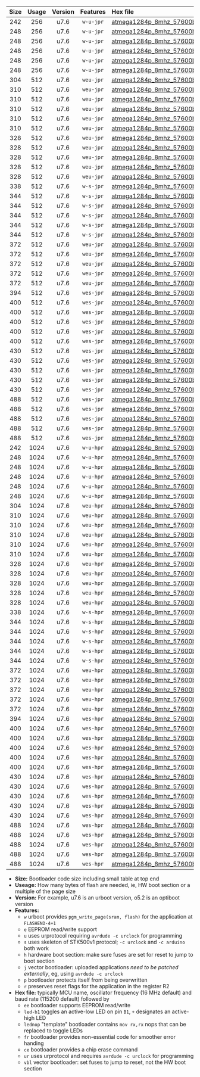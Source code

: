 |Size|Usage|Version|Features|Hex file|
|:-:|:-:|:-:|:-:|:--|
|242|256|u7.6|`w-u-jpr`|[atmega1284p_8mhz_57600bps_ur_vbl.hex](https://raw.githubusercontent.com/stefanrueger/urboot/main//atmega1284p_8mhz_57600bps_ur_vbl.hex)|
|248|256|u7.6|`w-u-jpr`|[atmega1284p_8mhz_57600bps_led+b5_ur_vbl.hex](https://raw.githubusercontent.com/stefanrueger/urboot/main//atmega1284p_8mhz_57600bps_led+b5_ur_vbl.hex)|
|248|256|u7.6|`w-u-jpr`|[atmega1284p_8mhz_57600bps_led+b7_ur_vbl.hex](https://raw.githubusercontent.com/stefanrueger/urboot/main//atmega1284p_8mhz_57600bps_led+b7_ur_vbl.hex)|
|248|256|u7.6|`w-u-jpr`|[atmega1284p_8mhz_57600bps_led+c7_ur_vbl.hex](https://raw.githubusercontent.com/stefanrueger/urboot/main//atmega1284p_8mhz_57600bps_led+c7_ur_vbl.hex)|
|248|256|u7.6|`w-u-jpr`|[atmega1284p_8mhz_57600bps_led+d7_ur_vbl.hex](https://raw.githubusercontent.com/stefanrueger/urboot/main//atmega1284p_8mhz_57600bps_led+d7_ur_vbl.hex)|
|248|256|u7.6|`w-u-jpr`|[atmega1284p_8mhz_57600bps_lednop_ur_vbl.hex](https://raw.githubusercontent.com/stefanrueger/urboot/main//atmega1284p_8mhz_57600bps_lednop_ur_vbl.hex)|
|304|512|u7.6|`weu-jpr`|[atmega1284p_8mhz_57600bps_ee_ur_vbl.hex](https://raw.githubusercontent.com/stefanrueger/urboot/main//atmega1284p_8mhz_57600bps_ee_ur_vbl.hex)|
|310|512|u7.6|`weu-jpr`|[atmega1284p_8mhz_57600bps_ee_led+b5_ur_vbl.hex](https://raw.githubusercontent.com/stefanrueger/urboot/main//atmega1284p_8mhz_57600bps_ee_led+b5_ur_vbl.hex)|
|310|512|u7.6|`weu-jpr`|[atmega1284p_8mhz_57600bps_ee_led+b7_ur_vbl.hex](https://raw.githubusercontent.com/stefanrueger/urboot/main//atmega1284p_8mhz_57600bps_ee_led+b7_ur_vbl.hex)|
|310|512|u7.6|`weu-jpr`|[atmega1284p_8mhz_57600bps_ee_led+c7_ur_vbl.hex](https://raw.githubusercontent.com/stefanrueger/urboot/main//atmega1284p_8mhz_57600bps_ee_led+c7_ur_vbl.hex)|
|310|512|u7.6|`weu-jpr`|[atmega1284p_8mhz_57600bps_ee_led+d7_ur_vbl.hex](https://raw.githubusercontent.com/stefanrueger/urboot/main//atmega1284p_8mhz_57600bps_ee_led+d7_ur_vbl.hex)|
|310|512|u7.6|`weu-jpr`|[atmega1284p_8mhz_57600bps_ee_lednop_ur_vbl.hex](https://raw.githubusercontent.com/stefanrueger/urboot/main//atmega1284p_8mhz_57600bps_ee_lednop_ur_vbl.hex)|
|328|512|u7.6|`weu-jpr`|[atmega1284p_8mhz_57600bps_ee_led+b5_fr_ur_vbl.hex](https://raw.githubusercontent.com/stefanrueger/urboot/main//atmega1284p_8mhz_57600bps_ee_led+b5_fr_ur_vbl.hex)|
|328|512|u7.6|`weu-jpr`|[atmega1284p_8mhz_57600bps_ee_led+b7_fr_ur_vbl.hex](https://raw.githubusercontent.com/stefanrueger/urboot/main//atmega1284p_8mhz_57600bps_ee_led+b7_fr_ur_vbl.hex)|
|328|512|u7.6|`weu-jpr`|[atmega1284p_8mhz_57600bps_ee_led+c7_fr_ur_vbl.hex](https://raw.githubusercontent.com/stefanrueger/urboot/main//atmega1284p_8mhz_57600bps_ee_led+c7_fr_ur_vbl.hex)|
|328|512|u7.6|`weu-jpr`|[atmega1284p_8mhz_57600bps_ee_led+d7_fr_ur_vbl.hex](https://raw.githubusercontent.com/stefanrueger/urboot/main//atmega1284p_8mhz_57600bps_ee_led+d7_fr_ur_vbl.hex)|
|328|512|u7.6|`weu-jpr`|[atmega1284p_8mhz_57600bps_ee_lednop_fr_ur_vbl.hex](https://raw.githubusercontent.com/stefanrueger/urboot/main//atmega1284p_8mhz_57600bps_ee_lednop_fr_ur_vbl.hex)|
|338|512|u7.6|`w-s-jpr`|[atmega1284p_8mhz_57600bps_vbl.hex](https://raw.githubusercontent.com/stefanrueger/urboot/main//atmega1284p_8mhz_57600bps_vbl.hex)|
|344|512|u7.6|`w-s-jpr`|[atmega1284p_8mhz_57600bps_led+b5_vbl.hex](https://raw.githubusercontent.com/stefanrueger/urboot/main//atmega1284p_8mhz_57600bps_led+b5_vbl.hex)|
|344|512|u7.6|`w-s-jpr`|[atmega1284p_8mhz_57600bps_led+b7_vbl.hex](https://raw.githubusercontent.com/stefanrueger/urboot/main//atmega1284p_8mhz_57600bps_led+b7_vbl.hex)|
|344|512|u7.6|`w-s-jpr`|[atmega1284p_8mhz_57600bps_led+c7_vbl.hex](https://raw.githubusercontent.com/stefanrueger/urboot/main//atmega1284p_8mhz_57600bps_led+c7_vbl.hex)|
|344|512|u7.6|`w-s-jpr`|[atmega1284p_8mhz_57600bps_led+d7_vbl.hex](https://raw.githubusercontent.com/stefanrueger/urboot/main//atmega1284p_8mhz_57600bps_led+d7_vbl.hex)|
|344|512|u7.6|`w-s-jpr`|[atmega1284p_8mhz_57600bps_lednop_vbl.hex](https://raw.githubusercontent.com/stefanrueger/urboot/main//atmega1284p_8mhz_57600bps_lednop_vbl.hex)|
|372|512|u7.6|`weu-jpr`|[atmega1284p_8mhz_57600bps_ee_led+b5_fr_ce_ur_vbl.hex](https://raw.githubusercontent.com/stefanrueger/urboot/main//atmega1284p_8mhz_57600bps_ee_led+b5_fr_ce_ur_vbl.hex)|
|372|512|u7.6|`weu-jpr`|[atmega1284p_8mhz_57600bps_ee_led+b7_fr_ce_ur_vbl.hex](https://raw.githubusercontent.com/stefanrueger/urboot/main//atmega1284p_8mhz_57600bps_ee_led+b7_fr_ce_ur_vbl.hex)|
|372|512|u7.6|`weu-jpr`|[atmega1284p_8mhz_57600bps_ee_led+c7_fr_ce_ur_vbl.hex](https://raw.githubusercontent.com/stefanrueger/urboot/main//atmega1284p_8mhz_57600bps_ee_led+c7_fr_ce_ur_vbl.hex)|
|372|512|u7.6|`weu-jpr`|[atmega1284p_8mhz_57600bps_ee_led+d7_fr_ce_ur_vbl.hex](https://raw.githubusercontent.com/stefanrueger/urboot/main//atmega1284p_8mhz_57600bps_ee_led+d7_fr_ce_ur_vbl.hex)|
|372|512|u7.6|`weu-jpr`|[atmega1284p_8mhz_57600bps_ee_lednop_fr_ce_ur_vbl.hex](https://raw.githubusercontent.com/stefanrueger/urboot/main//atmega1284p_8mhz_57600bps_ee_lednop_fr_ce_ur_vbl.hex)|
|394|512|u7.6|`wes-jpr`|[atmega1284p_8mhz_57600bps_ee_vbl.hex](https://raw.githubusercontent.com/stefanrueger/urboot/main//atmega1284p_8mhz_57600bps_ee_vbl.hex)|
|400|512|u7.6|`wes-jpr`|[atmega1284p_8mhz_57600bps_ee_led+b5_vbl.hex](https://raw.githubusercontent.com/stefanrueger/urboot/main//atmega1284p_8mhz_57600bps_ee_led+b5_vbl.hex)|
|400|512|u7.6|`wes-jpr`|[atmega1284p_8mhz_57600bps_ee_led+b7_vbl.hex](https://raw.githubusercontent.com/stefanrueger/urboot/main//atmega1284p_8mhz_57600bps_ee_led+b7_vbl.hex)|
|400|512|u7.6|`wes-jpr`|[atmega1284p_8mhz_57600bps_ee_led+c7_vbl.hex](https://raw.githubusercontent.com/stefanrueger/urboot/main//atmega1284p_8mhz_57600bps_ee_led+c7_vbl.hex)|
|400|512|u7.6|`wes-jpr`|[atmega1284p_8mhz_57600bps_ee_led+d7_vbl.hex](https://raw.githubusercontent.com/stefanrueger/urboot/main//atmega1284p_8mhz_57600bps_ee_led+d7_vbl.hex)|
|400|512|u7.6|`wes-jpr`|[atmega1284p_8mhz_57600bps_ee_lednop_vbl.hex](https://raw.githubusercontent.com/stefanrueger/urboot/main//atmega1284p_8mhz_57600bps_ee_lednop_vbl.hex)|
|430|512|u7.6|`wes-jpr`|[atmega1284p_8mhz_57600bps_ee_led+b5_fr_vbl.hex](https://raw.githubusercontent.com/stefanrueger/urboot/main//atmega1284p_8mhz_57600bps_ee_led+b5_fr_vbl.hex)|
|430|512|u7.6|`wes-jpr`|[atmega1284p_8mhz_57600bps_ee_led+b7_fr_vbl.hex](https://raw.githubusercontent.com/stefanrueger/urboot/main//atmega1284p_8mhz_57600bps_ee_led+b7_fr_vbl.hex)|
|430|512|u7.6|`wes-jpr`|[atmega1284p_8mhz_57600bps_ee_led+c7_fr_vbl.hex](https://raw.githubusercontent.com/stefanrueger/urboot/main//atmega1284p_8mhz_57600bps_ee_led+c7_fr_vbl.hex)|
|430|512|u7.6|`wes-jpr`|[atmega1284p_8mhz_57600bps_ee_led+d7_fr_vbl.hex](https://raw.githubusercontent.com/stefanrueger/urboot/main//atmega1284p_8mhz_57600bps_ee_led+d7_fr_vbl.hex)|
|430|512|u7.6|`wes-jpr`|[atmega1284p_8mhz_57600bps_ee_lednop_fr_vbl.hex](https://raw.githubusercontent.com/stefanrueger/urboot/main//atmega1284p_8mhz_57600bps_ee_lednop_fr_vbl.hex)|
|488|512|u7.6|`wes-jpr`|[atmega1284p_8mhz_57600bps_ee_led+b5_fr_ce_vbl.hex](https://raw.githubusercontent.com/stefanrueger/urboot/main//atmega1284p_8mhz_57600bps_ee_led+b5_fr_ce_vbl.hex)|
|488|512|u7.6|`wes-jpr`|[atmega1284p_8mhz_57600bps_ee_led+b7_fr_ce_vbl.hex](https://raw.githubusercontent.com/stefanrueger/urboot/main//atmega1284p_8mhz_57600bps_ee_led+b7_fr_ce_vbl.hex)|
|488|512|u7.6|`wes-jpr`|[atmega1284p_8mhz_57600bps_ee_led+c7_fr_ce_vbl.hex](https://raw.githubusercontent.com/stefanrueger/urboot/main//atmega1284p_8mhz_57600bps_ee_led+c7_fr_ce_vbl.hex)|
|488|512|u7.6|`wes-jpr`|[atmega1284p_8mhz_57600bps_ee_led+d7_fr_ce_vbl.hex](https://raw.githubusercontent.com/stefanrueger/urboot/main//atmega1284p_8mhz_57600bps_ee_led+d7_fr_ce_vbl.hex)|
|488|512|u7.6|`wes-jpr`|[atmega1284p_8mhz_57600bps_ee_lednop_fr_ce_vbl.hex](https://raw.githubusercontent.com/stefanrueger/urboot/main//atmega1284p_8mhz_57600bps_ee_lednop_fr_ce_vbl.hex)|
|242|1024|u7.6|`w-u-hpr`|[atmega1284p_8mhz_57600bps_ur.hex](https://raw.githubusercontent.com/stefanrueger/urboot/main//atmega1284p_8mhz_57600bps_ur.hex)|
|248|1024|u7.6|`w-u-hpr`|[atmega1284p_8mhz_57600bps_led+b5_ur.hex](https://raw.githubusercontent.com/stefanrueger/urboot/main//atmega1284p_8mhz_57600bps_led+b5_ur.hex)|
|248|1024|u7.6|`w-u-hpr`|[atmega1284p_8mhz_57600bps_led+b7_ur.hex](https://raw.githubusercontent.com/stefanrueger/urboot/main//atmega1284p_8mhz_57600bps_led+b7_ur.hex)|
|248|1024|u7.6|`w-u-hpr`|[atmega1284p_8mhz_57600bps_led+c7_ur.hex](https://raw.githubusercontent.com/stefanrueger/urboot/main//atmega1284p_8mhz_57600bps_led+c7_ur.hex)|
|248|1024|u7.6|`w-u-hpr`|[atmega1284p_8mhz_57600bps_led+d7_ur.hex](https://raw.githubusercontent.com/stefanrueger/urboot/main//atmega1284p_8mhz_57600bps_led+d7_ur.hex)|
|248|1024|u7.6|`w-u-hpr`|[atmega1284p_8mhz_57600bps_lednop_ur.hex](https://raw.githubusercontent.com/stefanrueger/urboot/main//atmega1284p_8mhz_57600bps_lednop_ur.hex)|
|304|1024|u7.6|`weu-hpr`|[atmega1284p_8mhz_57600bps_ee_ur.hex](https://raw.githubusercontent.com/stefanrueger/urboot/main//atmega1284p_8mhz_57600bps_ee_ur.hex)|
|310|1024|u7.6|`weu-hpr`|[atmega1284p_8mhz_57600bps_ee_led+b5_ur.hex](https://raw.githubusercontent.com/stefanrueger/urboot/main//atmega1284p_8mhz_57600bps_ee_led+b5_ur.hex)|
|310|1024|u7.6|`weu-hpr`|[atmega1284p_8mhz_57600bps_ee_led+b7_ur.hex](https://raw.githubusercontent.com/stefanrueger/urboot/main//atmega1284p_8mhz_57600bps_ee_led+b7_ur.hex)|
|310|1024|u7.6|`weu-hpr`|[atmega1284p_8mhz_57600bps_ee_led+c7_ur.hex](https://raw.githubusercontent.com/stefanrueger/urboot/main//atmega1284p_8mhz_57600bps_ee_led+c7_ur.hex)|
|310|1024|u7.6|`weu-hpr`|[atmega1284p_8mhz_57600bps_ee_led+d7_ur.hex](https://raw.githubusercontent.com/stefanrueger/urboot/main//atmega1284p_8mhz_57600bps_ee_led+d7_ur.hex)|
|310|1024|u7.6|`weu-hpr`|[atmega1284p_8mhz_57600bps_ee_lednop_ur.hex](https://raw.githubusercontent.com/stefanrueger/urboot/main//atmega1284p_8mhz_57600bps_ee_lednop_ur.hex)|
|328|1024|u7.6|`weu-hpr`|[atmega1284p_8mhz_57600bps_ee_led+b5_fr_ur.hex](https://raw.githubusercontent.com/stefanrueger/urboot/main//atmega1284p_8mhz_57600bps_ee_led+b5_fr_ur.hex)|
|328|1024|u7.6|`weu-hpr`|[atmega1284p_8mhz_57600bps_ee_led+b7_fr_ur.hex](https://raw.githubusercontent.com/stefanrueger/urboot/main//atmega1284p_8mhz_57600bps_ee_led+b7_fr_ur.hex)|
|328|1024|u7.6|`weu-hpr`|[atmega1284p_8mhz_57600bps_ee_led+c7_fr_ur.hex](https://raw.githubusercontent.com/stefanrueger/urboot/main//atmega1284p_8mhz_57600bps_ee_led+c7_fr_ur.hex)|
|328|1024|u7.6|`weu-hpr`|[atmega1284p_8mhz_57600bps_ee_led+d7_fr_ur.hex](https://raw.githubusercontent.com/stefanrueger/urboot/main//atmega1284p_8mhz_57600bps_ee_led+d7_fr_ur.hex)|
|328|1024|u7.6|`weu-hpr`|[atmega1284p_8mhz_57600bps_ee_lednop_fr_ur.hex](https://raw.githubusercontent.com/stefanrueger/urboot/main//atmega1284p_8mhz_57600bps_ee_lednop_fr_ur.hex)|
|338|1024|u7.6|`w-s-hpr`|[atmega1284p_8mhz_57600bps.hex](https://raw.githubusercontent.com/stefanrueger/urboot/main//atmega1284p_8mhz_57600bps.hex)|
|344|1024|u7.6|`w-s-hpr`|[atmega1284p_8mhz_57600bps_led+b5.hex](https://raw.githubusercontent.com/stefanrueger/urboot/main//atmega1284p_8mhz_57600bps_led+b5.hex)|
|344|1024|u7.6|`w-s-hpr`|[atmega1284p_8mhz_57600bps_led+b7.hex](https://raw.githubusercontent.com/stefanrueger/urboot/main//atmega1284p_8mhz_57600bps_led+b7.hex)|
|344|1024|u7.6|`w-s-hpr`|[atmega1284p_8mhz_57600bps_led+c7.hex](https://raw.githubusercontent.com/stefanrueger/urboot/main//atmega1284p_8mhz_57600bps_led+c7.hex)|
|344|1024|u7.6|`w-s-hpr`|[atmega1284p_8mhz_57600bps_led+d7.hex](https://raw.githubusercontent.com/stefanrueger/urboot/main//atmega1284p_8mhz_57600bps_led+d7.hex)|
|344|1024|u7.6|`w-s-hpr`|[atmega1284p_8mhz_57600bps_lednop.hex](https://raw.githubusercontent.com/stefanrueger/urboot/main//atmega1284p_8mhz_57600bps_lednop.hex)|
|372|1024|u7.6|`weu-hpr`|[atmega1284p_8mhz_57600bps_ee_led+b5_fr_ce_ur.hex](https://raw.githubusercontent.com/stefanrueger/urboot/main//atmega1284p_8mhz_57600bps_ee_led+b5_fr_ce_ur.hex)|
|372|1024|u7.6|`weu-hpr`|[atmega1284p_8mhz_57600bps_ee_led+b7_fr_ce_ur.hex](https://raw.githubusercontent.com/stefanrueger/urboot/main//atmega1284p_8mhz_57600bps_ee_led+b7_fr_ce_ur.hex)|
|372|1024|u7.6|`weu-hpr`|[atmega1284p_8mhz_57600bps_ee_led+c7_fr_ce_ur.hex](https://raw.githubusercontent.com/stefanrueger/urboot/main//atmega1284p_8mhz_57600bps_ee_led+c7_fr_ce_ur.hex)|
|372|1024|u7.6|`weu-hpr`|[atmega1284p_8mhz_57600bps_ee_led+d7_fr_ce_ur.hex](https://raw.githubusercontent.com/stefanrueger/urboot/main//atmega1284p_8mhz_57600bps_ee_led+d7_fr_ce_ur.hex)|
|372|1024|u7.6|`weu-hpr`|[atmega1284p_8mhz_57600bps_ee_lednop_fr_ce_ur.hex](https://raw.githubusercontent.com/stefanrueger/urboot/main//atmega1284p_8mhz_57600bps_ee_lednop_fr_ce_ur.hex)|
|394|1024|u7.6|`wes-hpr`|[atmega1284p_8mhz_57600bps_ee.hex](https://raw.githubusercontent.com/stefanrueger/urboot/main//atmega1284p_8mhz_57600bps_ee.hex)|
|400|1024|u7.6|`wes-hpr`|[atmega1284p_8mhz_57600bps_ee_led+b5.hex](https://raw.githubusercontent.com/stefanrueger/urboot/main//atmega1284p_8mhz_57600bps_ee_led+b5.hex)|
|400|1024|u7.6|`wes-hpr`|[atmega1284p_8mhz_57600bps_ee_led+b7.hex](https://raw.githubusercontent.com/stefanrueger/urboot/main//atmega1284p_8mhz_57600bps_ee_led+b7.hex)|
|400|1024|u7.6|`wes-hpr`|[atmega1284p_8mhz_57600bps_ee_led+c7.hex](https://raw.githubusercontent.com/stefanrueger/urboot/main//atmega1284p_8mhz_57600bps_ee_led+c7.hex)|
|400|1024|u7.6|`wes-hpr`|[atmega1284p_8mhz_57600bps_ee_led+d7.hex](https://raw.githubusercontent.com/stefanrueger/urboot/main//atmega1284p_8mhz_57600bps_ee_led+d7.hex)|
|400|1024|u7.6|`wes-hpr`|[atmega1284p_8mhz_57600bps_ee_lednop.hex](https://raw.githubusercontent.com/stefanrueger/urboot/main//atmega1284p_8mhz_57600bps_ee_lednop.hex)|
|430|1024|u7.6|`wes-hpr`|[atmega1284p_8mhz_57600bps_ee_led+b5_fr.hex](https://raw.githubusercontent.com/stefanrueger/urboot/main//atmega1284p_8mhz_57600bps_ee_led+b5_fr.hex)|
|430|1024|u7.6|`wes-hpr`|[atmega1284p_8mhz_57600bps_ee_led+b7_fr.hex](https://raw.githubusercontent.com/stefanrueger/urboot/main//atmega1284p_8mhz_57600bps_ee_led+b7_fr.hex)|
|430|1024|u7.6|`wes-hpr`|[atmega1284p_8mhz_57600bps_ee_led+c7_fr.hex](https://raw.githubusercontent.com/stefanrueger/urboot/main//atmega1284p_8mhz_57600bps_ee_led+c7_fr.hex)|
|430|1024|u7.6|`wes-hpr`|[atmega1284p_8mhz_57600bps_ee_led+d7_fr.hex](https://raw.githubusercontent.com/stefanrueger/urboot/main//atmega1284p_8mhz_57600bps_ee_led+d7_fr.hex)|
|430|1024|u7.6|`wes-hpr`|[atmega1284p_8mhz_57600bps_ee_lednop_fr.hex](https://raw.githubusercontent.com/stefanrueger/urboot/main//atmega1284p_8mhz_57600bps_ee_lednop_fr.hex)|
|488|1024|u7.6|`wes-hpr`|[atmega1284p_8mhz_57600bps_ee_led+b5_fr_ce.hex](https://raw.githubusercontent.com/stefanrueger/urboot/main//atmega1284p_8mhz_57600bps_ee_led+b5_fr_ce.hex)|
|488|1024|u7.6|`wes-hpr`|[atmega1284p_8mhz_57600bps_ee_led+b7_fr_ce.hex](https://raw.githubusercontent.com/stefanrueger/urboot/main//atmega1284p_8mhz_57600bps_ee_led+b7_fr_ce.hex)|
|488|1024|u7.6|`wes-hpr`|[atmega1284p_8mhz_57600bps_ee_led+c7_fr_ce.hex](https://raw.githubusercontent.com/stefanrueger/urboot/main//atmega1284p_8mhz_57600bps_ee_led+c7_fr_ce.hex)|
|488|1024|u7.6|`wes-hpr`|[atmega1284p_8mhz_57600bps_ee_led+d7_fr_ce.hex](https://raw.githubusercontent.com/stefanrueger/urboot/main//atmega1284p_8mhz_57600bps_ee_led+d7_fr_ce.hex)|
|488|1024|u7.6|`wes-hpr`|[atmega1284p_8mhz_57600bps_ee_lednop_fr_ce.hex](https://raw.githubusercontent.com/stefanrueger/urboot/main//atmega1284p_8mhz_57600bps_ee_lednop_fr_ce.hex)|

- **Size:** Bootloader code size including small table at top end
- **Useage:** How many bytes of flash are needed, ie, HW boot section or a multiple of the page size
- **Version:** For example, u7.6 is an urboot version, o5.2 is an optiboot version
- **Features:**
  + `w` urboot provides `pgm_write_page(sram, flash)` for the application at `FLASHEND-4+1`
  + `e` EEPROM read/write support
  + `u` uses urprotocol requiring `avrdude -c urclock` for programming
  + `s` uses skeleton of STK500v1 protocol; `-c urclock` and `-c arduino` both work
  + `h` hardware boot section: make sure fuses are set for reset to jump to boot section
  + `j` vector bootloader: uploaded applications *need to be patched externally*, eg, using `avrdude -c urclock`
  + `p` bootloader protects itself from being overwritten
  + `r` preserves reset flags for the application in the register R2
- **Hex file:** typically MCU name, oscillator frequency (16 MHz default) and baud rate (115200 default) followed by
  + `ee` bootloader supports EEPROM read/write
  + `led-b1` toggles an active-low LED on pin `B1`, `+` designates an active-high LED
  + `lednop` "template" bootloader contains `mov rx,rx` nops that can be replaced to toggle LEDs
  + `fr` bootloader provides non-essential code for smoother error handing
  + `ce` bootloader provides a chip erase command
  + `ur` uses urprotocol and requires `avrdude -c urclock` for programming
  + `vbl` vector bootloader: set fuses to jump to reset, not the HW boot section
